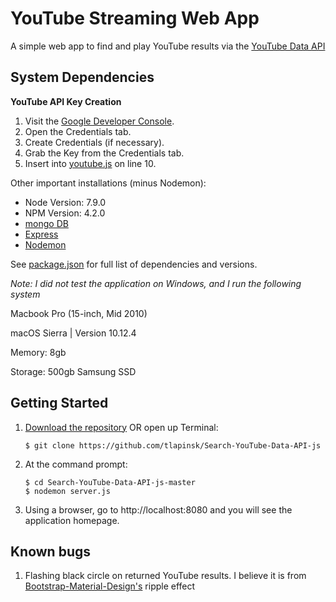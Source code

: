 # YouTube Streaming Web App 
A simple web app to find and play YouTube results via the [YouTube Data API](https://developers.google.com/youtube/v3/getting-started)

## System Dependencies
**YouTube API Key Creation**
1. Visit the [Google Developer Console](https://console.developers.google.com).
2. Open the Credentials tab.
3. Create Credentials (if necessary).
4. Grab the Key from the Credentials tab.
5. Insert into [youtube.js](https://github.com/tlapinsk/Search-YouTube-Data-API-js/blob/master/public/js/youtube.js) on line 10.

Other important installations (minus Nodemon):

- Node Version: 7.9.0
- NPM Version: 4.2.0
- [mongo DB](https://github.com/mongodb/mongo)
- [Express](https://github.com/expressjs/express)
- [Nodemon](https://github.com/remy/nodemon)

See [package.json](https://github.com/tlapinsk/Search-YouTube-Data-API-js/blob/master/package.json) for full list of dependencies and versions.

_Note: I did not test the application on Windows, and I run the following system_

Macbook Pro (15-inch, Mid 2010)

macOS Sierra | Version 10.12.4

Memory: 8gb

Storage: 500gb Samsung SSD

## Getting Started

1. [Download the repository](https://github.com/tlapinsk/Search-YouTube-Data-API-js/archive/master.zip) OR open up Terminal:

	```shell session
	$ git clone https://github.com/tlapinsk/Search-YouTube-Data-API-js
	```

2. At the command prompt:

	```shell session
	$ cd Search-YouTube-Data-API-js-master
	$ nodemon server.js
	```

3. Using a browser, go to http://localhost:8080 and you will see the application homepage.

## Known bugs

1. Flashing black circle on returned YouTube results. I believe it is from [Bootstrap-Material-Design's](https://github.com/FezVrasta/bootstrap-material-design) ripple effect
